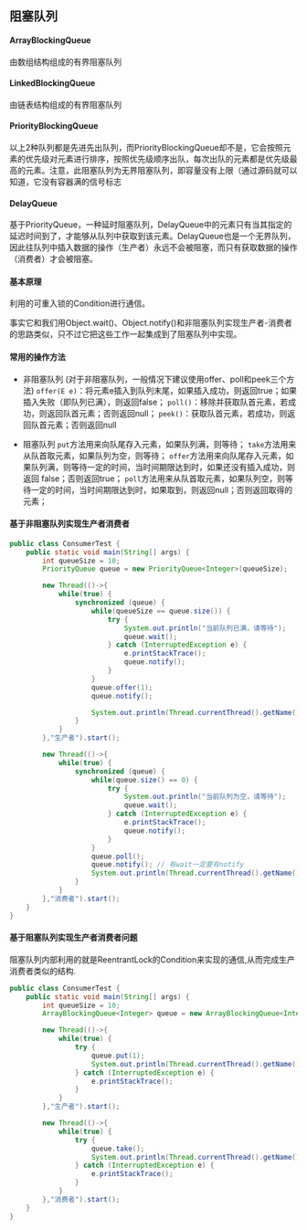 ## 阻塞队列

#### ArrayBlockingQueue

由数组结构组成的有界阻塞队列



#### LinkedBlockingQueue

由链表结构组成的有界阻塞队列



#### PriorityBlockingQueue

以上2种队列都是先进先出队列，而PriorityBlockingQueue却不是，它会按照元素的优先级对元素进行排序，按照优先级顺序出队，每次出队的元素都是优先级最高的元素。注意，此阻塞队列为无界阻塞队列，即容量没有上限（通过源码就可以知道，它没有容器满的信号标志



#### DelayQueue

基于PriorityQueue，一种延时阻塞队列，DelayQueue中的元素只有当其指定的延迟时间到了，才能够从队列中获取到该元素。DelayQueue也是一个无界队列，因此往队列中插入数据的操作（生产者）永远不会被阻塞，而只有获取数据的操作（消费者）才会被阻塞。



#### 基本原理

利用的可重入锁的Condition进行通信。

事实它和我们用Object.wait()、Object.notify()和非阻塞队列实现生产者-消费者的思路类似，只不过它把这些工作一起集成到了阻塞队列中实现。



#### 常用的操作方法

+   非阻塞队列 (对于非阻塞队列，一般情况下建议使用offer、poll和peek三个方法)
	`offer(E e)`：将元素e插入到队列末尾，如果插入成功，则返回true；如果插入失败（即队列已满），则返回false；
	`poll()`：移除并获取队首元素，若成功，则返回队首元素；否则返回null；
	`peek()`：获取队首元素，若成功，则返回队首元素；否则返回null

+   阻塞队列
	`put`方法用来向队尾存入元素，如果队列满，则等待；
	`take`方法用来从队首取元素，如果队列为空，则等待；
	`offer`方法用来向队尾存入元素，如果队列满，则等待一定的时间，当时间期限达到时，如果还没有插入成功，则返回     false；否则返回true；
	`poll`方法用来从队首取元素，如果队列空，则等待一定的时间，当时间期限达到时，如果取到，则返回null；否则返回取得的元素；
	
	

#### 基于非阻塞队列实现生产者消费者

```java
public class ConsumerTest {
    public static void main(String[] args) {
        int queueSize = 10;
        PriorityQueue queue = new PriorityQueue<Integer>(queueSize);

        new Thread(()->{
            while(true) {
                synchronized (queue) {
                    while(queueSize == queue.size()) {
                        try {
                            System.out.println("当前队列已满，请等待");
                            queue.wait();
                        } catch (InterruptedException e) {
                            e.printStackTrace();
                            queue.notify();
                        }
                    }
                    queue.offer(1);
                    queue.notify();

                    System.out.println(Thread.currentThread().getName() + "线程生产了一个资源，当前资源为：" + queue.size());
                } 
            }
        },"生产者").start();

        new Thread(()->{
            while(true) {
                synchronized (queue) {
                    while(queue.size() == 0) {
                        try {
                            System.out.println("当前队列为空，请等待");
                            queue.wait();
                        } catch (InterruptedException e) {
                            e.printStackTrace();
                            queue.notify();
                        }
                    }
                    queue.poll();
                    queue.notify(); // 有wait一定要有notify
                    System.out.println(Thread.currentThread().getName() + "线程消耗了一个资源，当前资源为：" + queue.size());
                }
            }
        },"消费者").start();
    }
}
```



#### 基于阻塞队列实现生产者消费者问题

阻塞队列内部利用的就是ReentrantLock的Condition来实现的通信,从而完成生产消费者类似的结构.

```java
public class ConsumerTest {
    public static void main(String[] args) {
        int queueSize = 10;
        ArrayBlockingQueue<Integer> queue = new ArrayBlockingQueue<Integer>(queueSize);

        new Thread(()->{
            while(true) {
                try {
                    queue.put(1);
                    System.out.println(Thread.currentThread().getName() + "线程生产了一个资源，当前资源为：" + queue.size());
                } catch (InterruptedException e) {
                    e.printStackTrace();
                }
            }
        },"生产者").start();

        new Thread(()->{
            while(true) {
                try {
                    queue.take();
                    System.out.println(Thread.currentThread().getName() + "线程消耗了一个资源，当前资源为：" + queue.size());
                } catch (InterruptedException e) {
                    e.printStackTrace();
                }
            }
        },"消费者").start();
    }
}
```

